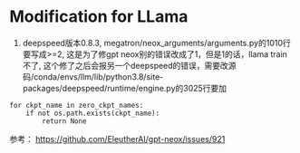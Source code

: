 # Modification for LLama


1. deepspeed版本0.8.3, megatron/neox_arguments/arguments.py的1010行要写成>=2, 这是为了修gpt neox别的错误改成了1，但是1的话，llama train不了, 这个修了之后会报另一个deepspeed的错误，需要改源码/conda/envs/llm/lib/python3.8/site-packages/deepspeed/runtime/engine.py的3025行要加

```
for ckpt_name in zero_ckpt_names:
    if not os.path.exists(ckpt_name):
        return None
```

参考： https://github.com/EleutherAI/gpt-neox/issues/921
